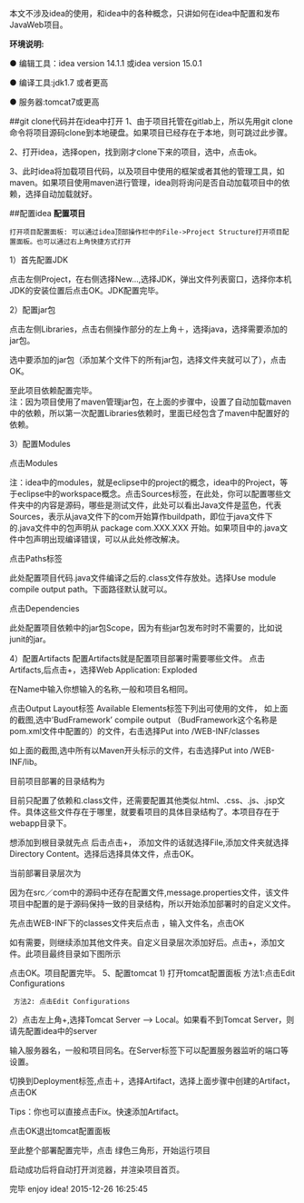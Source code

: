 本文不涉及idea的使用，和idea中的各种概念，只讲如何在idea中配置和发布JavaWeb项目。

**环境说明:**

● 编辑工具：idea version 14.1.1 或idea version 15.0.1  

● 编译工具:jdk1.7 或者更高  

● 服务器:tomcat7或更高  

##git clone代码并在idea中打开
1、由于项目托管在gitlab上，所以先用git clone命令将项目源码clone到本地硬盘。如果项目已经存在于本地，则可跳过此步骤。  

2、打开idea，选择open，找到刚才clone下来的项目，选中，点击ok。
 
3、此时idea将加载项目代码，以及项目中使用的框架或者其他的管理工具，如maven。如果项目使用maven进行管理，idea则将询问是否自动加载项目中的依赖，选择自动加载就好。
 
##配置idea
**配置项目**  

	打开项目配置面板: 可以通过idea顶部操作栏中的File->Project Structure打开项目配置面板。也可以通过右上角快捷方式打开
 
 1）首先配置JDK  
 
点击左侧Project，在右侧选择New...,选择JDK，弹出文件列表窗口，选择你本机JDK的安装位置后点击OK。JDK配置完毕。  

2）配置jar包  

点击左侧Libraries，点击右侧操作部分的左上角＋，选择java，选择需要添加的jar包。
 
选中要添加的jar包（添加某个文件下的所有jar包，选择文件夹就可以了），点击OK。
 
至此项目依赖配置完毕。  
注：因为项目使用了maven管理jar包，在上面的步骤中，设置了自动加载maven中的依赖，所以第一次配置Libraries依赖时，里面已经包含了maven中配置好的依赖。

3）配置Modules

点击Modules
 

注：idea中的modules，就是eclipse中的project的概念，idea中的Project，等于eclipse中的workspace概念。点击Sources标签，在此处，你可以配置哪些文件夹中的内容是源码，哪些是测试文件，此处可以看出Java文件是蓝色，代表Sources，表示从java文件下的com开始算作buildpath，即位于java文件下的.java文件中的包声明从 package com.XXX.XXX 开始。如果项目中的.java文件中包声明出现编译错误，可以从此处修改解决。 

点击Paths标签
 
此处配置项目代码.java文件编译之后的.class文件存放处。选择Use module compile output path。下面路径默认就可以。

点击Dependencies
 
此处配置项目依赖中的jar包Scope，因为有些jar包发布时时不需要的，比如说junit的jar。

4）配置Artifacts
配置Artifacts就是配置项目部署时需要哪些文件。
点击Artifacts,后点击+，选择Web Application: Exploded
 
在Name中输入你想输入的名称,一般和项目名相同。
 

点击Output Layout标签
Available Elements标签下列出可使用的文件，
如上面的截图,选中’BudFramework’ compile output （BudFramework这个名称是pom.xml文件中配置的）的文件，右击选择Put into /WEB-INF/classes
 

如上面的截图,选中所有以Maven开头标示的文件，右击选择Put into /WEB-INF/lib。
 
目前项目部署的目录结构为
 

目前只配置了依赖和.class文件，还需要配置其他类似.html、.css、.js、.jsp文件。具体这些文件存在于哪里，就要看项目的具体目录结构了。本项目存在于webapp目录下。

想添加到根目录就先点 后击点击+， 添加文件的话就选择File,添加文件夹就选择Directory Content。选择后选择具体文件，点击OK。
 
当前部署目录层次为
 
因为在src／com中的源码中还存在配置文件,message.properties文件，该文件项目中配置的是于源码保持一致的目录结构，所以开始添加部署时的自定义文件。

先点击WEB-INF下的classes文件夹后点击 ，输入文件名，点击OK
 
如有需要，则继续添加其他文件夹。自定义目录层次添加好后。点击+，添加文件。此项目最终目录如下图所示
 

点击OK。项目配置完毕。
5、配置tomcat
     1) 打开tomcat配置面板
     方法1:点击Edit Configurations
 
     方法2: 点击Edit Configurations
 

2）点击左上角+,选择Tomcat Server —> Local。如果看不到Tomcat Server，则请先配置idea中的server
 
输入服务器名，一般和项目同名。在Server标签下可以配置服务器监听的端口等设置。
 

切换到Deployment标签,点击＋，选择Artifact，选择上面步骤中创建的Artifact，点击OK
 
Tips：你也可以直接点击Fix。快速添加Artifact。

点击OK退出tomcat配置面板

至此整个部署配置完毕，点击 
绿色三角形，开始运行项目

 

启动成功后将自动打开浏览器，并渲染项目首页。

完毕
enjoy idea!
2015-12-26 16:25:45
                                                                                                                   








